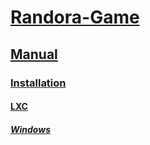 # [Randora-Game](/README.md)

## [Manual](/manual/README.md)

### [Installation](/manual/installation/README.md)

#### [LXC](/manual/installation/lxc/README.md)

##### [Windows](/manual/installation/lxc/windows/README.md)



